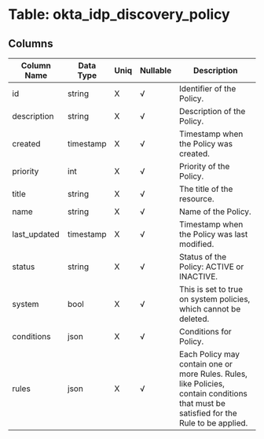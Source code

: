 # Table: okta_idp_discovery_policy

## Columns 

|  Column Name   |  Data Type  | Uniq | Nullable | Description | 
|  ----  | ----  | ----  | ----  | ---- | 
| id | string | X | √ | Identifier of the Policy. | 
| description | string | X | √ | Description of the Policy. | 
| created | timestamp | X | √ | Timestamp when the Policy was created. | 
| priority | int | X | √ | Priority of the Policy. | 
| title | string | X | √ | The title of the resource. | 
| name | string | X | √ | Name of the Policy. | 
| last_updated | timestamp | X | √ | Timestamp when the Policy was last modified. | 
| status | string | X | √ | Status of the Policy: ACTIVE or INACTIVE. | 
| system | bool | X | √ | This is set to true on system policies, which cannot be deleted. | 
| conditions | json | X | √ | Conditions for Policy. | 
| rules | json | X | √ | Each Policy may contain one or more Rules. Rules, like Policies, contain conditions that must be satisfied for the Rule to be applied. | 



